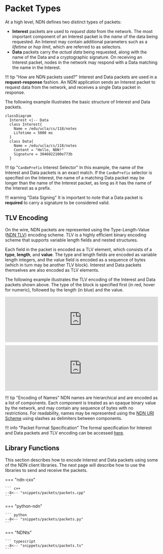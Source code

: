 # Packet Types

At a high level, NDN defines two distinct types of packets:

  * **Interest** packets are used to _request data_ from the network. The most important component of an Interest packet is the _name_ of the data being requested. An Interest may contain additional parameters such as a _lifetime_ or _hop limit_, which are referred to as selectors.
  * **Data** packets carry the _actual data_ being requested, along with the name of the Data and a cryptographic signature. On receiving an Interest packet, nodes in the network may respond with a Data matching the name in the Interest.

!!! tip "How are NDN packets used?"
    Interest and Data packets are used in a **request-response** fashion. An NDN application sends an Interest packet to request data from the network, and receives a single Data packet in response.

The following example illustrates the basic structure of Interest and Data packets.

``` mermaid
classDiagram
  Interest <|-- Data
  class Interest{
    Name = /edu/ucla/cs/118/notes
    Lifetime = 5000 ms
  }
  class Data{
    Name = /edu/ucla/cs/118/notes
    Content = "Hello, NDN!"
    Signature = 3046022100e773b
  }
```

!!! tip "`CanBePrefix` Interest Selector"
    In this example, the name of the Interest and Data packets is an exact match. If the `CanBePrefix` selector is specified on the Interest, the name of a matching Data packet may be longer than the name of the Interest packet, as long as it has the name of the Interest as a prefix.

!!! warning "Data Signing"
    It is important to note that a Data packet is **required** to carry a signature to be considered valid.

## TLV Encoding

On the wire, NDN packets are represented using the Type-Length-Value ([NDN TLV](https://docs.named-data.net/NDN-packet-spec/current/tlv.html#ndn-tlv-encoding)) encoding scheme. TLV is a highly efficient binary encoding scheme that supports variable length fields and nested structures.

Each field in the packet is encoded as a TLV element, which consists of a **type**, **length**, and **value**. The type and length fields are encoded as variable length integers, and the value field is encoded as a sequence of bytes (which in turn may be another TLV block). Interest and Data packets themselves are also encoded as TLV elements.

The following example illustrates the TLV encoding of the Interest and Data packets shown above. The type of the block is specified first (in red, hover for numeric), followed by the length (in blue) and the value.

<div>
    <iframe
        src="https://play.ndn.today/?visualize=0527071b0803656475080475636c6108026373080331313808056e6f7465730a048ddbcef10c021388"
        crossorigin="anonymous" data-message-fun="handleVisMessage" style="border: none; width: 100%; margin-bottom: 10px">
    </iframe>
    <iframe
        src="https://play.ndn.today/?visualize=06A2071B0803656475080475636C6108026373080331313808056E6F746573150B48656C6C6F2C204E444E21162C1B01031C2707250803656475080475636C610802637308056C6978696108034B455938080005FA3ADE0C75D817483046022100E773B365BE4FCED756073E9183A46258206F1624BC04B55ABE41CA4E259FBCF3022100D8F5CDCF0C946D71142708AABDC18819B4E9C6990DEC90AE0306E1A7E7D663C6"
        crossorigin="anonymous" data-message-fun="handleVisMessage" style="border: none; width: 100%">
    </iframe>

</div>

!!! tip "Encoding of Names"
    NDN names are hierarchical and are encoded as a list of components. Each component is treated as an opaque binary value by the network, and may contain any sequence of bytes with no restrictions. For readability, names may be represented using the [NDN URI Scheme](https://docs.named-data.net/NDN-packet-spec/current/name.html#ndn-uri-scheme) using slashes as delimiters between components.

!!! info "Packet Format Specification"
    The formal specification for Interest and Data packets and TLV encoding can be accessed [here](https://docs.named-data.net/NDN-packet-spec/current/).

## Library Functions

This section describes how to encode Interest and Data packets using some of the NDN client libraries.
The next page will describe how to use the libraries to send and receive the packets.

=== "ndn-cxx"

    ``` c++
    --8<-- "snippets/packets/packets.cpp"
    ```

=== "python-ndn"

    ``` python
    --8<-- "snippets/packets/packets.py"
    ```

=== "NDNts"

    ``` typescript
    --8<-- "snippets/packets/packets.ts"
    ```
